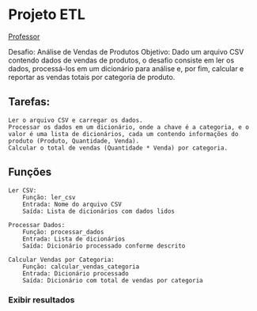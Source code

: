 # Projeto ETL
[Professor](https://github.com/lvgalvao)

Desafio: Análise de Vendas de Produtos Objetivo: Dado um arquivo CSV contendo dados de vendas de produtos, o desafio consiste em ler os dados, processá-los em um dicionário para análise e, por fim, calcular e reportar as vendas totais por categoria de produto.

## Tarefas:

    Ler o arquivo CSV e carregar os dados.
    Processar os dados em um dicionário, onde a chave é a categoria, e o valor é uma lista de dicionários, cada um contendo informações do produto (Produto, Quantidade, Venda).
    Calcular o total de vendas (Quantidade * Venda) por categoria.

## Funções

    Ler CSV:
        Função: ler_csv
        Entrada: Nome do arquivo CSV
        Saída: Lista de dicionários com dados lidos

    Processar Dados:
        Função: processar_dados
        Entrada: Lista de dicionários
        Saída: Dicionário processado conforme descrito

    Calcular Vendas por Categoria:
        Função: calcular_vendas_categoria
        Entrada: Dicionário processado
        Saída: Dicionário com total de vendas por categoria

### Exibir resultados